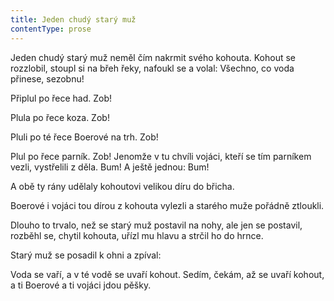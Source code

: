 ```yaml
---
title: Jeden chudý starý muž
contentType: prose
---
```


Jeden chudý starý muž neměl čím nakrmit svého ko­houta. Kohout se rozzlobil, stoupl si na břeh řeky, na­foukl se a volal: Všechno, co voda přinese, sezobnu!

Připlul po řece had. Zob!

Plula po řece koza. Zob!

Pluli po té řece Boerové na trh. Zob!

Plul po řece parník. Zob! Jenomže v tu chvíli vojáci, kteří se tím parníkem vezli, vystřelili z děla. Bum! A ještě jed­nou: Bum!

A obě ty rány udělaly kohoutovi velikou díru do břicha.

Boerové i vojáci tou dírou z kohouta vylezli a starého muže pořádně ztloukli.

Dlouho to trvalo, než se starý muž postavil na nohy, ale jen se postavil, rozběhl se, chytil kohouta, uřízl mu hlavu a strčil ho do hrnce.

Starý muž se posadil k ohni a zpíval:

Voda se vaří, a v té vodě se uvaří kohout. Sedím, čekám, až se uvaří kohout, a ti Boerové a ti vojáci jdou pěšky.

